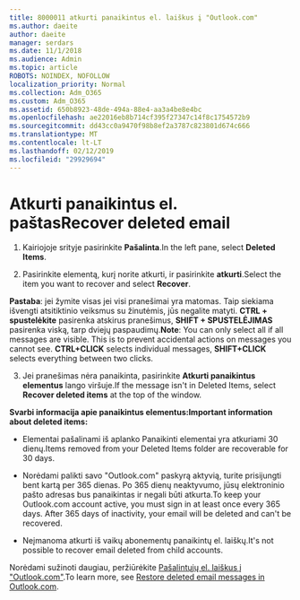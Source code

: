 ```yaml
---
title: 8000011 atkurti panaikintus el. laiškus į "Outlook.com"
ms.author: daeite
author: daeite
manager: serdars
ms.date: 11/1/2018
ms.audience: Admin
ms.topic: article
ROBOTS: NOINDEX, NOFOLLOW
localization_priority: Normal
ms.collection: Adm_O365
ms.custom: Adm_O365
ms.assetid: 650b8923-48de-494a-88e4-aa3a4be8e4bc
ms.openlocfilehash: ae22016eb8b714cf395f27347c14f8c1754572b9
ms.sourcegitcommit: dd43cc0a9470f98b8ef2a3787c823801d674c666
ms.translationtype: MT
ms.contentlocale: lt-LT
ms.lasthandoff: 02/12/2019
ms.locfileid: "29929694"
---
```

# <a name="recover-deleted-email"></a><span data-ttu-id="fecc9-102">Atkurti panaikintus el. paštas</span><span class="sxs-lookup"><span data-stu-id="fecc9-102">Recover deleted email</span></span>

1. <span data-ttu-id="fecc9-103">Kairiojoje srityje pasirinkite **Pašalinta**.</span><span class="sxs-lookup"><span data-stu-id="fecc9-103">In the left pane, select **Deleted Items**.</span></span> 
    
2. <span data-ttu-id="fecc9-104">Pasirinkite elementą, kurį norite atkurti, ir pasirinkite **atkurti**.</span><span class="sxs-lookup"><span data-stu-id="fecc9-104">Select the item you want to recover and select **Recover**.</span></span> 
  
 <span data-ttu-id="fecc9-p101">**Pastaba**: jei žymite visas jei visi pranešimai yra matomas. Taip siekiama išvengti atsitiktinio veiksmus su žinutėmis, jūs negalite matyti. **CTRL + spustelėkite** pasirenka atskirus pranešimus, **SHIFT + SPUSTELĖJIMAS** pasirenka viską, tarp dviejų paspaudimų.</span><span class="sxs-lookup"><span data-stu-id="fecc9-p101">**Note**: You can only select all if all messages are visible. This is to prevent accidental actions on messages you cannot see. **CTRL+CLICK** selects individual messages, **SHIFT+CLICK** selects everything between two clicks.</span></span> 
    
3. <span data-ttu-id="fecc9-108">Jei pranešimas nėra panaikinta, pasirinkite **Atkurti panaikintus elementus** lango viršuje.</span><span class="sxs-lookup"><span data-stu-id="fecc9-108">If the message isn't in Deleted Items, select **Recover deleted items** at the top of the window.</span></span> 
    
 <span data-ttu-id="fecc9-109">**Svarbi informacija apie panaikintus elementus:**</span><span class="sxs-lookup"><span data-stu-id="fecc9-109">**Important information about deleted items:**</span></span>
  
- <span data-ttu-id="fecc9-110">Elementai pašalinami iš aplanko Panaikinti elementai yra atkuriami 30 dienų.</span><span class="sxs-lookup"><span data-stu-id="fecc9-110">Items removed from your Deleted Items folder are recoverable for 30 days.</span></span>
    
- <span data-ttu-id="fecc9-p102">Norėdami palikti savo "Outlook.com" paskyrą aktyvią, turite prisijungti bent kartą per 365 dienas. Po 365 dienų neaktyvumo, jūsų elektroninio pašto adresas bus panaikintas ir negali būti atkurta.</span><span class="sxs-lookup"><span data-stu-id="fecc9-p102">To keep your Outlook.com account active, you must sign in at least once every 365 days. After 365 days of inactivity, your email will be deleted and can't be recovered.</span></span>
    
- <span data-ttu-id="fecc9-113">Neįmanoma atkurti iš vaikų abonementų panaikintų el. laiškų.</span><span class="sxs-lookup"><span data-stu-id="fecc9-113">It's not possible to recover email deleted from child accounts.</span></span>
    
<span data-ttu-id="fecc9-114">Norėdami sužinoti daugiau, peržiūrėkite [Pašalintųjų el. laiškus į "Outlook.com"](https://go.microsoft.com/fwlink/p/?linkid=873117).</span><span class="sxs-lookup"><span data-stu-id="fecc9-114">To learn more, see [Restore deleted email messages in Outlook.com](https://go.microsoft.com/fwlink/p/?linkid=873117).</span></span>
  

